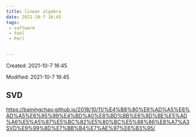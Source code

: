 ```yaml
---
title: linear algebra
date: 2021-10-7 16:45
tags:
 - software
 - tool
 - Perl


---
```


Created: 2021-10-7 16:45

Modified: 2021-10-7 16:45

<!--more-->

## SVD

https://bainingchao.github.io/2018/10/11/%E4%B8%80%E6%AD%A5%E6%AD%A5%E6%95%99%E4%BD%A0%E8%BD%BB%E6%9D%BE%E5%AD%A6%E5%A5%87%E5%BC%82%E5%80%BC%E5%88%86%E8%A7%A3SVD%E9%99%8D%E7%BB%B4%E7%AE%97%E6%B3%95/